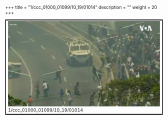 +++
title = "1/ccc_01000_01099/10_19/01014"
description = ""
weight = 20
+++

<table style="border:2px solid black;max-width:800px;max-height:800px;" 
><tr><td>
<img class="center-fit-jpg"
src="/jpg_/aaa_20190430_NxaOmWaI8sI_01013.jpg">
1/ccc_01000_01099/10_19/01014
</img></td></tr></table>
